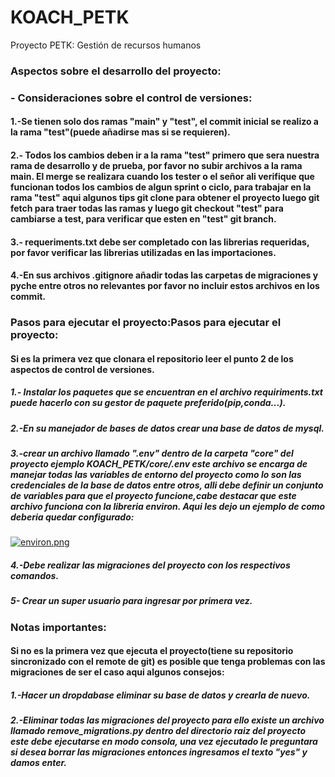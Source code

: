 # KOACH_PETK
Proyecto PETK: Gestión de recursos humanos

### Aspectos sobre el desarrollo del proyecto:

### - **Consideraciones sobre el control de versiones:**
#### 1.-Se tienen solo dos ramas "main" y "test", el commit inicial se realizo a la rama "test"(puede añadirse mas si se requieren).
#### 2.- Todos los cambios deben ir a la rama "test" primero que sera nuestra rama de desarrollo y de prueba, por favor no subir archivos a la rama main. El merge se realizara cuando los tester o el señor ali verifique que funcionan todos los cambios de algun sprint o ciclo, para trabajar en la rama "test" aqui algunos tips git clone para obtener el proyecto luego git fetch para traer todas las ramas y luego git checkout "test" para cambiarse a test, para verificar que esten en "test" git branch.
#### 3.- requeriments.txt debe ser completado con las librerias requeridas, por favor verificar las librerias utilizadas en las importaciones.
#### 4.-En sus archivos .gitignore añadir todas las carpetas de migraciones y pyche entre otros no relevantes por favor no incluir estos archivos en los commit.

### Pasos para ejecutar el proyecto:Pasos para ejecutar el proyecto:
#### Si es la primera vez que clonara el repositorio leer el punto 2 de los aspectos de control de versiones.
##### 1.- Instalar los paquetes que se encuentran en el archivo requiriments.txt puede hacerlo con su gestor de paquete preferido(pip,conda...).
##### 2.-En su manejador de bases de datos crear una base de datos de mysql.
##### 3.-crear un archivo llamado ".env" dentro de la carpeta "core" del proyecto ejemplo KOACH_PETK/core/.env este archivo se encarga de manejar todas las variables de entorno del proyecto como lo son las credenciales de la base de datos entre otros, alli debe definir un conjunto de variables para que el proyecto funcione,cabe destacar que este archivo funciona con la libreria environ. Aqui les dejo un ejemplo de como deberia quedar configurado:
[![environ.png](https://i.postimg.cc/SRQ3t588/environ.png)](https://postimg.cc/ph7smssX)
##### 4.-Debe realizar las migraciones del proyecto con los respectivos comandos.

##### 5- Crear un super usuario para ingresar por primera vez.

### Notas importantes:
#### Si no es la primera vez que ejecuta el proyecto(tiene su repositorio sincronizado con el remote de git) es posible que tenga problemas con las migraciones de ser el caso aqui algunos consejos:
##### 1.-Hacer un dropdabase eliminar su base de datos y crearla de nuevo.
##### 2.-Eliminar todas las migraciones del proyecto para ello existe un archivo llamado remove_migrations.py dentro del directorio raiz del proyecto este debe ejecutarse en modo consola, una vez ejecutado le preguntara si desea borrar las migraciones entonces ingresamos el texto "yes" y damos enter.
